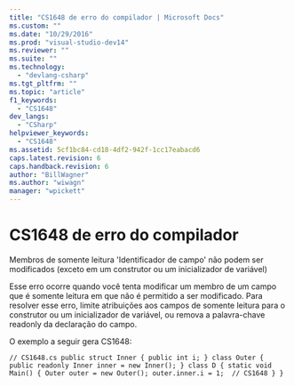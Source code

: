 ```yaml
---
title: "CS1648 de erro do compilador | Microsoft Docs"
ms.custom: ""
ms.date: "10/29/2016"
ms.prod: "visual-studio-dev14"
ms.reviewer: ""
ms.suite: ""
ms.technology: 
  - "devlang-csharp"
ms.tgt_pltfrm: ""
ms.topic: "article"
f1_keywords: 
  - "CS1648"
dev_langs: 
  - "CSharp"
helpviewer_keywords: 
  - "CS1648"
ms.assetid: 5cf1bc84-cd18-4df2-942f-1cc17eabacd6
caps.latest.revision: 6
caps.handback.revision: 6
author: "BillWagner"
ms.author: "wiwagn"
manager: "wpickett"
---
```

# CS1648 de erro do compilador
Membros de somente leitura 'Identificador de campo' não podem ser modificados \(exceto em um construtor ou um inicializador de variável\)  
  
 Esse erro ocorre quando você tenta modificar um membro de um campo que é somente leitura em que não é permitido a ser modificado. Para resolver esse erro, limite atribuições aos campos de somente leitura para o construtor ou um inicializador de variável, ou remova a palavra\-chave readonly da declaração do campo.  
  
 O exemplo a seguir gera CS1648:  
  
```  
// CS1648.cs public struct Inner { public int i; } class Outer { public readonly Inner inner = new Inner(); } class D { static void Main() { Outer outer = new Outer(); outer.inner.i = 1;  // CS1648 } }  
```